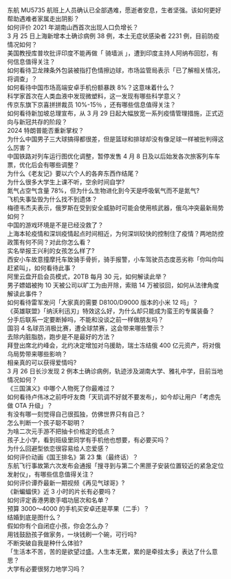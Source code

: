 东航 MU5735 航班上人员确认已全部遇难，愿逝者安息，生者坚强。该如何更好帮助遇难者家属走出阴影？  
如何评价 2021 年湖南山西首次出现人口负增长？  
3 月 25 日上海新增本土确诊病例 38 例，本土无症状感染者 2231 例，目前防疫情况如何？  
美国教授库普坎批评印度不能再做「 骑墙派 」，遭到印度主持人阿纳布回怼，有何信息值得关注？  
如何看待卫龙辣条外包装被指打色情擦边球，市场监管局表示「已了解相关情况，将调查」？  
如何看待中国市场高端安卓手机份额暴跌 8%？这意味着什么？  
科学家首次在人类血液中发现微塑料，这一发现有哪些科学意义？  
传京东旗下京喜拼拼裁员 10%-15％ ，还有哪些信息值得关注？  
如何看待新加坡总理宣布，从 3 月 29 日起大幅放宽一系列疫情管理措施，正式迈向与新冠共存的阶段？  
2024 特朗普能否重新掌权？  
为什么中国男子三大球搞得都很差，但是篮球和排球却没有像足球一样被批判得这么厉害？  
中国铁路对列车运行图优化调整，暂停发售 4 月 8 日及以后始发各次旅客列车车票，优化后会有哪些调整？  
为什么《老友记》要以六个人的各奔东西作结尾？  
为什么很多大学生上课不听，空余时间自学?  
氮气占空气含量 78%，但为什么生物进化到今天是呼吸氧气而不是氮气?  
飞机失事坠毁为什么找不到遗体？  
梅德韦杰夫表示，俄罗斯在受到安全威胁时可能会使用核武器，俄乌冲突最新局势如何？  
中国的游戏环境是不是已经没救了？  
上海本轮疫情和深圳疫情起点时间相近，为何深圳较快的控制住了疫情？两地防控政策有何不同？对此你怎么看？  
实名举报王兴利的女孩怎么样了?  
西安小车故意撞摩托车致骑手骨折，骑手报警，小车驾驶员态度恶劣称「你叫你叫赶紧叫」，如何看待此事？  
阿里云盘开启会员模式，20TB 每月 30 元，如何解读此举？  
男子嫖娼被拘 10 天被公司以旷工为由开除，索赔 14 万被驳回，如何从法律角度解读此事件？  
如何看待雷军发问「大家真的需要 D8100/D9000 版本的小米 12 吗」？  
《英雄联盟》「纳沃利迅刃」特效这么好，为什么却只能成为蛮王的专属装备？  
分手后联系一定要断掉吗，不能和没谈之前一样做朋友吗？  
国羽 4 名球员消极比赛，遭全球禁赛，这会带来哪些警示？  
去除内脏脂肪，跑步是不是最好的方法？  
拜登出席北约峰会，北约决定增加对乌援助，瑞士冻结俄 400 亿元资产，将对俄乌局势带来哪些影响？  
相亲真的可以获得爱情吗?  
3 月 26 日长沙发现 2 例本土确诊病例，轨迹涉及湖南大学、雅礼中学，目前当地情况如何？  
《三国演义》中哪个人物死了你最难过？  
如何看待卢伟冰之前呼吁友商「天玑调不好就不要发布」，如今却让用户「考虑先做 OTA 升级」？  
有没有哪一刻觉得自己很孤独，仿佛世界只有自己？  
怎么判断一个孩子聪不聪明？  
为啥二次元手游不把抽卡价格定的低点？  
孩子上小学，看到班级里同学有手机他也想要，有必要买吗？  
为什么回避型依恋很容易给人恋爱感？  
如何评价动画《国王排名》第 23 集（最终话）？  
东航飞行事故第六次发布会通报「搜寻到与第二个黑匣子安装位置较近的紧急定位发射仪」，有哪些信息值得关注？  
如何评价谭乔最新一期视频《再见气球哥》?  
《新蝙蝠侠》近 3 小时的片长有必要吗？  
如何评定香港男歌手唱功层次和名单？  
预算 3000～4000 的手机买安卓还是苹果（二手）？  
结婚到底是图什么？  
假如你有个自闭症小孩，你会怎么办？  
用钱鼓励孩子做家务，一块钱刷一个碗，可行吗?  
不断突破自我是种什么体验?  
「生活本不苦，苦的是欲望过盛。人生本无累，累的是牵挂太多」表达了什么意思？  
大学有必要很努力地学习吗？  
